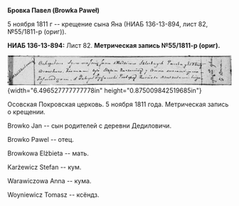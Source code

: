 **Бровка Павел (Browka Paweł)**

5 ноября 1811 г -- крещение сына Яна (НИАБ 136-13-894, лист 82,
№55/1811-р (ориг)).

**НИАБ 136-13-894:** Лист 82. **Метрическая запись №55/1811-р (ориг).**

![](./media/24378099b4f993d2ecdfc8b29e6d48d63a375ab7.png){width="6.496527777777778in"
height="0.875009842519685in"}

Осовская Покровская церковь. 5 ноября 1811 года. Метрическая запись о
крещении.

Browko Jan -- сын родителей с деревни Дедиловичи.

Browko Pawel -- отец.

Browkowa Elżbieta -- мать.

Karżewicz Stefan -- кум.

Warawiczowa Anna -- кума.

Woyniewicz Tomasz -- ксёндз.
